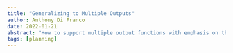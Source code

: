 ```yaml
---
title: "Generalizing to Multiple Outputs"
author: Anthony Di Franco
date: 2022-01-21
abstract: "How to support multiple output functions with emphasis on the property testing module."
tags: [planning]
---
```

